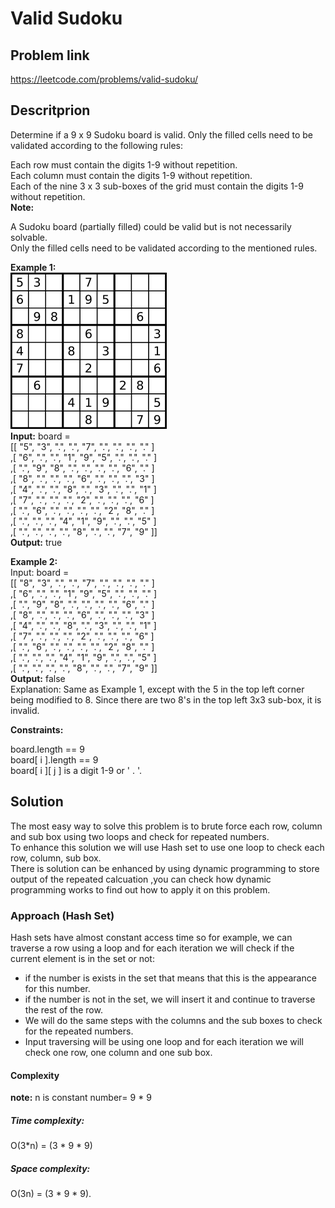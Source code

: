 # **Valid Sudoku**
## **Problem link**
https://leetcode.com/problems/valid-sudoku/<br>

## **Descritprion**
Determine if a 9 x 9 Sudoku board is valid. Only the filled cells need to be validated according to the following rules:<br>

Each row must contain the digits 1-9 without repetition.<br>
Each column must contain the digits 1-9 without repetition.<br>
Each of the nine 3 x 3 sub-boxes of the grid must contain the digits 1-9 without repetition.<br>
**Note:**<br>

A Sudoku board (partially filled) could be valid but is not necessarily solvable.<br>
Only the filled cells need to be validated according to the mentioned rules.<br>
 

**Example 1:**<br>
![alt text](Example1.png)<br>
**Input:** board = <br>
[[ "5", "3", ".", ".", "7", ".", ".", ".", "." ]<br>
,[ "6", ".", ".", "1", "9", "5", ".", ".", "." ]<br>
,[ ".", "9", "8", ".", ".", ".", ".", "6", "." ]<br>
,[ "8", ".", ".", ".", "6", ".", ".", ".", "3" ]<br>
,[ "4", ".", ".", "8", ".", "3", ".", ".", "1" ]<br>
,[ "7", ".", ".", ".", "2", ".", ".", ".", "6" ]<br>
,[ ".", "6", ".", ".", ".", ".", "2", "8", "." ]<br>
,[ ".", ".", ".", "4", "1", "9", ".", ".", "5" ]<br>
,[ ".", ".", ".", ".", "8", ".", ".", "7", "9" ]]<br>
**Output:** true<br>

**Example 2:**<br>
Input: board = <br>
[[ "8", "3", ".", ".", "7", ".", ".", ".", "." ]<br>
,[ "6", ".", ".", "1", "9", "5", ".", ".", "." ]<br>
,[ ".", "9", "8", ".", ".", ".", ".", "6", "." ]<br>
,[ "8", ".", ".", ".", "6", ".", ".", ".", "3" ]<br>
,[ "4", ".", ".", "8", ".", "3", ".", ".", "1" ]<br>
,[ "7", ".", ".", ".", "2", ".", ".", ".", "6" ]<br>
,[ ".", "6", ".", ".", ".", ".", "2", "8", "." ]<br>
,[ ".", ".", ".", "4", "1", "9", ".", ".", "5" ]<br>
,[ ".", ".", ".", ".", "8", ".", ".", "7", "9" ]]<br>
**Output:** false<br>
Explanation: Same as Example 1, except with the 5 in the top left corner being modified to 8. Since there are two 8's in the top left 3x3 sub-box, it is invalid.<br>
 

**Constraints:**<br>

board.length == 9<br>
board[ i ].length == 9<br>
board[ i ][ j ] is a digit 1-9 or ' . '.<br>

## **Solution**
The most easy way to solve this problem is to brute force each row, column and sub box using two loops and check for repeated numbers.<br>
To enhance this solution we will use Hash set to use one loop to check each row, column, sub box.<br>
There is solution can be enhanced by using dynamic programming to store output of the repeated calcuation ,you can check how dynamic programming works to find out how to apply it on this problem.<br>
### Approach (Hash Set)
Hash sets have almost constant access time so for example, we can traverse a row using a loop and for each iteration we will check if the current element is in the set or not:
- if the number is exists in the set that means that this is the appearance for this number.
- if the number is not in the set, we will insert it and continue to traverse the rest of the row.
- We will do the same steps with the columns and the sub boxes to check for the repeated numbers.
- Input traversing will be using one loop and for each iteration we will check one row, one column and one sub box.

#### **Complexity**<br>
**note:** n is constant number= 9 * 9<br>

##### **Time complexity:**<br>
O(3*n) = (3 * 9 * 9)<br>

##### **Space complexity:**
O(3n) = (3 * 9 * 9).<br>
